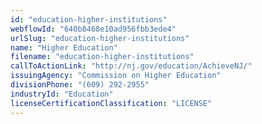 ```yaml
---
id: "education-higher-institutions"
webflowId: "640b8468e10ad956fbb3ede4"
urlSlug: "education-higher-institutions"
name: "Higher Education"
filename: "education-higher-institutions"
callToActionLink: "http://nj.gov/education/AchieveNJ/"
issuingAgency: "Commission on Higher Education"
divisionPhone: "(609) 292-2955"
industryId: "Education"
licenseCertificationClassification: "LICENSE"
---
```

